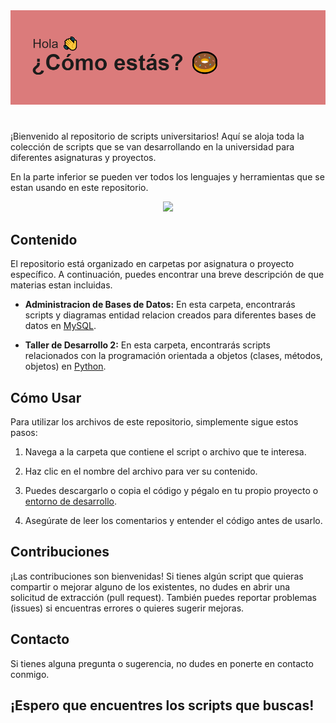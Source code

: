 <img src="https://github.com/FreddMX/FreddMX/blob/main/header.png" />

#

<!-- <img src="https://i.postimg.cc/ZY6yKsTL/UNACH.png" alt="UNACH.png" width="100"/> -->

¡Bienvenido al repositorio de scripts universitarios! Aquí se aloja toda la colección de scripts que se van desarrollando en la universidad para diferentes asignaturas y proyectos.

En la parte inferior se pueden ver todos los lenguajes y herramientas que se estan usando en este repositorio. 

<p align="center">
  <img src="https://skillicons.dev/icons?i=python,java,mysql,vscode" width="400" />
</p>

## Contenido

El repositorio está organizado en carpetas por asignatura o proyecto específico. A continuación, puedes encontrar una breve descripción de que materias estan incluidas.

- **Administracion de Bases de Datos:** En esta carpeta, encontrarás scripts y diagramas entidad relacion creados para diferentes bases de datos en [MySQL](https://www.mysql.com/).

- **Taller de Desarrollo 2:** En esta carpeta, encontrarás scripts relacionados con la programación orientada a objetos (clases, métodos, objetos) en [Python](https://www.python.org/).

## Cómo Usar

Para utilizar los archivos de este repositorio, simplemente sigue estos pasos:

1. Navega a la carpeta que contiene el script o archivo que te interesa.

2. Haz clic en el nombre del archivo para ver su contenido.

3. Puedes descargarlo o copia el código y pégalo en tu propio proyecto o [entorno de desarrollo](https://code.visualstudio.com/).

4. Asegúrate de leer los comentarios y entender el código antes de usarlo.

## Contribuciones

¡Las contribuciones son bienvenidas! Si tienes algún script que quieras compartir o mejorar alguno de los existentes, no dudes en abrir una solicitud de extracción (pull request). También puedes reportar problemas (issues) si encuentras errores o quieres sugerir mejoras.

## Contacto

Si tienes alguna pregunta o sugerencia, no dudes en ponerte en contacto conmigo.

## ¡Espero que encuentres los scripts que buscas!
